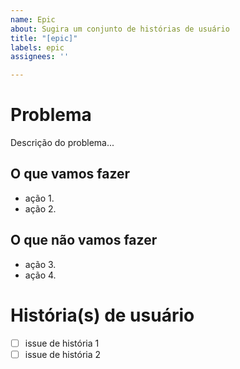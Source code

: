 ```yaml
---
name: Epic
about: Sugira um conjunto de histórias de usuário
title: "[epic]"
labels: epic
assignees: ''

---
```


# Problema

Descrição do problema...

## O que vamos fazer

- ação 1.
- ação 2.

## O que não vamos fazer

- ação 3.
- ação 4.

# História(s) de usuário

- [ ] issue de história 1
- [ ] issue de história 2
